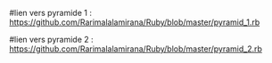 


#lien vers pyramide 1 : https://github.com/Rarimalalamirana/Ruby/blob/master/pyramid_1.rb


#lien vers pyramide 2 : https://github.com/Rarimalalamirana/Ruby/blob/master/pyramid_2.rb
